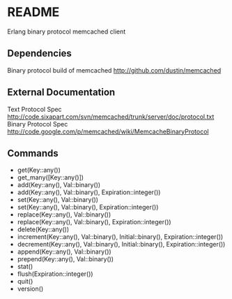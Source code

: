 # README

Erlang binary protocol memcached client

## Dependencies

Binary protocol build of memcached <http://github.com/dustin/memcached>

## External Documentation

Text Protocol Spec <http://code.sixapart.com/svn/memcached/trunk/server/doc/protocol.txt>
Binary Protocol Spec <http://code.google.com/p/memcached/wiki/MemcacheBinaryProtocol>

## Commands

* get(Key::any())
* get_many([Key::any()])
* add(Key::any(), Val::binary())
* add(Key::any(), Val::binary(), Expiration::integer())
* set(Key::any(), Val::binary())
* set(Key::any(), Val::binary(), Expiration::integer())
* replace(Key::any(), Val::binary())
* replace(Key::any(), Val::binary(), Expiration::integer())
* delete(Key::any())
* increment(Key::any(), Val::binary(), Initial::binary(), Expiration::integer())
* decrement(Key::any(), Val::binary(), Initial::binary(), Expiration::integer())
* append(Key::any(), Val::binary())
* prepend(Key::any(), Val::binary())
* stat()
* flush(Expiration::integer())
* quit()
* version()